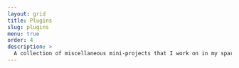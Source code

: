 ```yaml
---
layout: grid
title: Plugins
slug: plugins
menu: true
order: 4
description: >
  A collection of miscellaneous mini-projects that I work on in my spare time.
---
```

